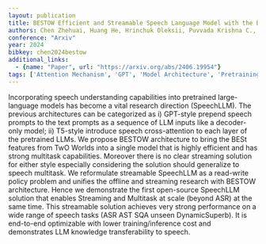 ```yaml
---
layout: publication
title: BESTOW Efficient and Streamable Speech Language Model with the Best of Two Worlds in GPT and T5
authors: Chen Zhehuai, Huang He, Hrinchuk Oleksii, Puvvada Krishna C., Koluguri Nithin Rao, Żelasko Piotr, Balam Jagadeesh, Ginsburg Boris
conference: "Arxiv"
year: 2024
bibkey: chen2024bestow
additional_links:
  - {name: "Paper", url: "https://arxiv.org/abs/2406.19954"}
tags: ['Attention Mechanism', 'GPT', 'Model Architecture', 'Pretraining Methods', 'Prompting', 'Reinforcement Learning', 'Training Techniques']
---
```

Incorporating speech understanding capabilities into pretrained large-language models has become a vital research direction (SpeechLLM). The previous architectures can be categorized as i) GPT-style prepend speech prompts to the text prompts as a sequence of LLM inputs like a decoder-only model; ii) T5-style introduce speech cross-attention to each layer of the pretrained LLMs. We propose BESTOW architecture to bring the BESt features from TwO Worlds into a single model that is highly efficient and has strong multitask capabilities. Moreover there is no clear streaming solution for either style especially considering the solution should generalize to speech multitask. We reformulate streamable SpeechLLM as a read-write policy problem and unifies the offline and streaming research with BESTOW architecture. Hence we demonstrate the first open-source SpeechLLM solution that enables Streaming and Multitask at scale (beyond ASR) at the same time. This streamable solution achieves very strong performance on a wide range of speech tasks (ASR AST SQA unseen DynamicSuperb). It is end-to-end optimizable with lower training/inference cost and demonstrates LLM knowledge transferability to speech.
